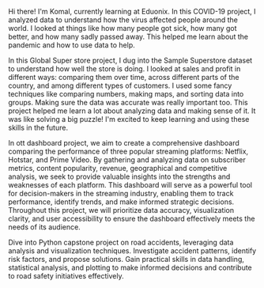 
Hi there! I'm Komal, currently learning at Eduonix. 
In this COVID-19 project, I analyzed data to understand how the virus affected people around the world. I looked at things like how many people got sick, how many got better, and how many sadly passed away. This helped me learn about the pandemic and how to use data to help.

In this Global Super store project, I dug into the Sample Superstore dataset to understand how well the store is doing. I looked at sales and profit in different ways: comparing them over time, across different parts of the country, and among different types of customers. I used some fancy techniques like comparing numbers, making maps, and sorting data into groups. Making sure the data was accurate was really important too. This project helped me learn a lot about analyzing data and making sense of it. It was like solving a big puzzle! I'm excited to keep learning and using these skills in the future.


In ott dashboard project, we aim to create a comprehensive dashboard comparing the performance of three popular streaming platforms: Netflix, Hotstar, and Prime Video. By gathering and analyzing data on subscriber metrics, content popularity, revenue, geographical and competitive analysis, we seek to provide valuable insights into the strengths and weaknesses of each platform. This dashboard will serve as a powerful tool for decision-makers in the streaming industry, enabling them to track performance, identify trends, and make informed strategic decisions. Throughout this project, we will prioritize data accuracy, visualization clarity, and user accessibility to ensure the dashboard effectively meets the needs of its audience.


Dive into Python capstone project on road accidents, leveraging data analysis and visualization techniques. Investigate accident patterns, identify risk factors, and propose solutions. Gain practical skills in data handling, statistical analysis, and plotting to make informed decisions and contribute to road safety initiatives effectively. 
